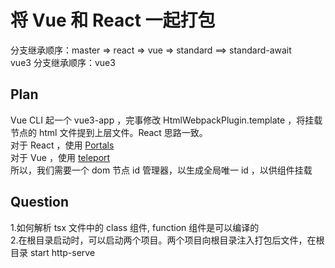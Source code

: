 <h1>将 Vue 和 React 一起打包</h1>
分支继承顺序：master => react => vue => standard ==> standard-await
<br />
vue3 分支继承顺序：vue3

<h2>Plan</h2>
Vue CLI 起一个 vue3-app ，完事修改 HtmlWebpackPlugin.template ，将挂载节点的 html 文件提到上层文件。React 思路一致。
<br />
对于 React ，使用 <a href="https://zh-hans.reactjs.org/docs/portals.html">Portals</a>
<br />
对于 Vue ，使用 <a href="https://vue3js.cn/docs/zh/guide/teleport.html#%E4%B8%8E-vue-components-%E4%B8%80%E8%B5%B7%E4%BD%BF%E7%94%A8">teleport</a>
<br />
所以，我们需要一个 dom 节点 id 管理器，以生成全局唯一 id ，以供组件挂载

<h2>Question</h2>
1.如何解析 tsx 文件中的 class 组件, function 组件是可以编译的
<br />
2.在根目录启动时，可以启动两个项目。两个项目向根目录注入打包后文件，在根目录 start http-serve
<br />